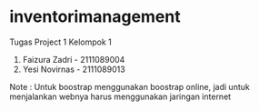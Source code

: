 # inventorimanagement
Tugas Project 1 Kelompok 1
1. Faizura Zadri - 2111089004
2. Yesi Novirnas - 2111089013


Note :
Untuk boostrap menggunakan boostrap online, jadi untuk menjalankan webnya harus menggunakan jaringan internet
